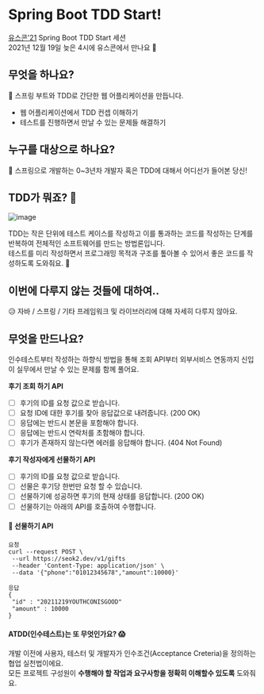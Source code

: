 # Spring Boot TDD Start!

[유스콘'21](https://frost-witch-afb.notion.site/YOUTHCON-21-365e94c3df3443e5b1322520a8b1a2ef) Spring Boot TDD Start 세션  
2021년 12월 19일 늦은 4시에 유스콘에서 만나요 🙌

## 무엇을 하나요?
🚀 스프링 부트와 TDD로  간단한 웹 어플리케이션을 만듭니다.
- 웹 어플리케이션에서 TDD 컨셉 이해하기
- 테스트를 진행하면서 만날 수 있는 문제들 해결하기

## 누구를 대상으로 하나요?
👶 스프링으로 개발하는 0~3년차 개발자 혹은 TDD에 대해서 어디선가 들어본 당신!

## TDD가 뭐죠? 🤔

![image](https://user-images.githubusercontent.com/34270397/145977256-c2499c5f-ca8d-4fb9-b64e-6d07cfd9824e.png)  

TDD는 작은 단위에 테스트 케이스를 작성하고 이를 통과하는 코드를 작성하는 단계를 반복하여 전체적인 소프트웨어를 만드는 방법론입니다.  
테스트를 미리 작성하면서 프로그래밍 목적과 구조를 톺아볼 수 있어서 좋은 코드를 작성하도록 도와줘요. 🥰


## 이번에 다루지 않는 것들에 대하여..
😥 자바 / 스프링 / 기타 프레임워크 및 라이브러리에 대해 자세히 다루지 않아요.

## 무엇을 만드나요?
인수테스트부터 작성하는 하향식 방법을 통해 조회 API부터 외부서비스 연동까지 신입이 실무에서 만날 수 있는 문제를 함께 풀어요.

**후기 조회 하기 API**
- [ ] 후기의 ID를 요청 값으로 받습니다. 
- [ ] 요청 ID에 대한 후기를 찾아 응답값으로 내려줍니다. (200 OK) 
- [ ] 응답에는 반드시 본문을 포함해야 합니다.
- [ ] 응답에는 반드시 연락처를 초함해야 합니다.
- [ ] 후기가 존재하지 않는다면 에러를 응답해야 합니다. (404 Not Found)

**후기 작성자에게 선물하기 API**
- [ ] 후기의 ID를 요청 값으로 받습니다.
- [ ] 선물은 후기당 한번만 요청 할 수 있습니다.
- [ ] 선물하기에 성공하면 후기의 현재 상태를 응답합니다. (200 OK)
- [ ] 선물하기는 아래의 API를 호출하여 수행합니다.

#### 🎁 선물하기 API
 ```
요청
 curl --request POST \
  --url https://seok2.dev/v1/gifts
  --header 'Content-Type: application/json' \
  --data '{"phone":"01012345678","amount":10000}'
 ```
 
 
 ```
 응답
{
  "id" : "20211219YOUTHCONISGOOD"
  "amount" : 10000
}
```

#### ATDD(인수테스트)는 또 무엇인가요? :scream:  
개발 이전에 사용자, 테스터 및 개발자가 인수조건(Acceptance Creteria)을 정의하는 협업 실천법이에요.  
모든 프로젝트 구성원이 **수행해야 할 작업과 요구사항을 정확히 이해할수 있도록** 도와줘요.



